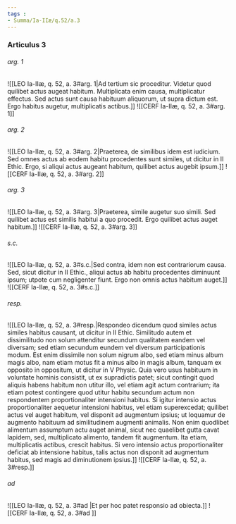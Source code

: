 ```yaml
---
tags : 
- Summa/Ia-IIæ/q.52/a.3
---
```


### Articulus 3

###### arg. 1
![[LEO Ia-IIæ, q. 52, a. 3#arg. 1|Ad tertium sic proceditur. Videtur quod quilibet actus augeat habitum. Multiplicata enim causa, multiplicatur effectus. Sed actus sunt causa habituum aliquorum, ut supra dictum est. Ergo habitus augetur, multiplicatis actibus.]]
![[CERF Ia-IIæ, q. 52, a. 3#arg. 1]]

###### arg. 2
![[LEO Ia-IIæ, q. 52, a. 3#arg. 2|Praeterea, de similibus idem est iudicium. Sed omnes actus ab eodem habitu procedentes sunt similes, ut dicitur in II Ethic. Ergo, si aliqui actus augeant habitum, quilibet actus augebit ipsum.]]
![[CERF Ia-IIæ, q. 52, a. 3#arg. 2]]

###### arg. 3
![[LEO Ia-IIæ, q. 52, a. 3#arg. 3|Praeterea, simile augetur suo simili. Sed quilibet actus est similis habitui a quo procedit. Ergo quilibet actus auget habitum.]]
![[CERF Ia-IIæ, q. 52, a. 3#arg. 3]]

###### s.c.
![[LEO Ia-IIæ, q. 52, a. 3#s.c.|Sed contra, idem non est contrariorum causa. Sed, sicut dicitur in II Ethic., aliqui actus ab habitu procedentes diminuunt ipsum; utpote cum negligenter fiunt. Ergo non omnis actus habitum auget.]]
![[CERF Ia-IIæ, q. 52, a. 3#s.c.]]

###### resp.
![[LEO Ia-IIæ, q. 52, a. 3#resp.|Respondeo dicendum quod similes actus similes habitus causant, ut dicitur in II Ethic. Similitudo autem et dissimilitudo non solum attenditur secundum qualitatem eandem vel diversam; sed etiam secundum eundem vel diversum participationis modum. Est enim dissimile non solum nigrum albo, sed etiam minus album magis albo, nam etiam motus fit a minus albo in magis album, tanquam ex opposito in oppositum, ut dicitur in V Physic. Quia vero usus habituum in voluntate hominis consistit, ut ex supradictis patet; sicut contingit quod aliquis habens habitum non utitur illo, vel etiam agit actum contrarium; ita etiam potest contingere quod utitur habitu secundum actum non respondentem proportionaliter intensioni habitus. Si igitur intensio actus proportionaliter aequetur intensioni habitus, vel etiam superexcedat; quilibet actus vel auget habitum, vel disponit ad augmentum ipsius; ut loquamur de augmento habituum ad similitudinem augmenti animalis. Non enim quodlibet alimentum assumptum actu auget animal, sicut nec quaelibet gutta cavat lapidem, sed, multiplicato alimento, tandem fit augmentum. Ita etiam, multiplicatis actibus, crescit habitus. Si vero intensio actus proportionaliter deficiat ab intensione habitus, talis actus non disponit ad augmentum habitus, sed magis ad diminutionem ipsius.]]
![[CERF Ia-IIæ, q. 52, a. 3#resp.]]

###### ad 
![[LEO Ia-IIæ, q. 52, a. 3#ad |Et per hoc patet responsio ad obiecta.]]
![[CERF Ia-IIæ, q. 52, a. 3#ad ]]

